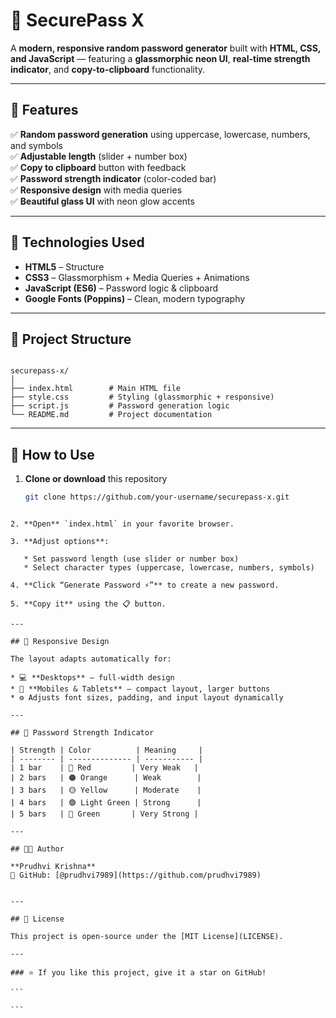 
# 🔐 SecurePass X

A **modern, responsive random password generator** built with **HTML, CSS, and JavaScript** — featuring a **glassmorphic neon UI**, **real-time strength indicator**, and **copy-to-clipboard** functionality.  

---

## 🌟 Features

✅ **Random password generation** using uppercase, lowercase, numbers, and symbols  
✅ **Adjustable length** (slider + number box)  
✅ **Copy to clipboard** button with feedback  
✅ **Password strength indicator** (color-coded bar)  
✅ **Responsive design** with media queries  
✅ **Beautiful glass UI** with neon glow accents  

---

## 🧩 Technologies Used

- **HTML5** – Structure  
- **CSS3** – Glassmorphism + Media Queries + Animations  
- **JavaScript (ES6)** – Password logic & clipboard  
- **Google Fonts (Poppins)** – Clean, modern typography  

---

## 📂 Project Structure

```

securepass-x/
│
├── index.html        # Main HTML file
├── style.css         # Styling (glassmorphic + responsive)
├── script.js         # Password generation logic
└── README.md         # Project documentation

````

---

## 🚀 How to Use

1. **Clone or download** this repository  
   ```bash
   git clone https://github.com/your-username/securepass-x.git
````

2. **Open** `index.html` in your favorite browser.

3. **Adjust options**:

   * Set password length (use slider or number box)
   * Select character types (uppercase, lowercase, numbers, symbols)

4. **Click “Generate Password ⚡”** to create a new password.

5. **Copy it** using the 📋 button.

---

## 📱 Responsive Design

The layout adapts automatically for:

* 💻 **Desktops** — full-width design
* 📱 **Mobiles & Tablets** — compact layout, larger buttons
* ⚙️ Adjusts font sizes, padding, and input layout dynamically

---

## 🧠 Password Strength Indicator

| Strength | Color          | Meaning     |
| -------- | -------------- | ----------- |
| 1 bar    | 🔴 Red         | Very Weak   |
| 2 bars   | 🟠 Orange      | Weak        |
| 3 bars   | 🟡 Yellow      | Moderate    |
| 4 bars   | 🟢 Light Green | Strong      |
| 5 bars   | 💚 Green       | Very Strong |

---

## 🧑‍💻 Author

**Prudhvi Krishna**
💼 GitHub: [@prudhvi7989](https://github.com/prudhvi7989)


---

## 🪪 License

This project is open-source under the [MIT License](LICENSE).

---

### ⭐ If you like this project, give it a star on GitHub!

```

```


